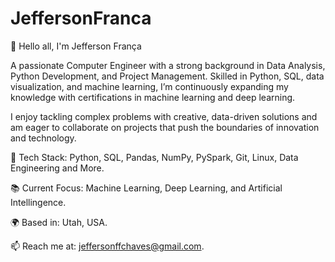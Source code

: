 # JeffersonFranca

👋 Hello all, I'm Jefferson França

A passionate Computer Engineer with a strong background in Data Analysis, Python Development, and Project Management.
Skilled in Python, SQL, data visualization, and machine learning, I’m continuously expanding my knowledge with certifications in machine learning and deep learning.

I enjoy tackling complex problems with creative, data-driven solutions and am eager to collaborate on projects that push the boundaries of innovation and technology.

🔧 Tech Stack: Python, SQL, Pandas, NumPy, PySpark, Git, Linux, Data Engineering and More.

📚 Current Focus: Machine Learning, Deep Learning, and Artificial Intellingence.

🌍 Based in: Utah, USA.

📫 Reach me at: jeffersonffchaves@gmail.com.
